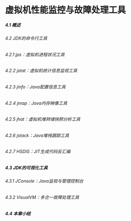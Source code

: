 虚拟机性能监控与故障处理工具
========
##### 4.1 概述
###### 4.2 JDK的命令行工具
###### 4.2.1 jps：虚拟机进程状况工具
###### 4.2.2 jstat：虚拟机统计信息监视工具
###### 4.2.3 jinfo：Java配置信息工具
###### 4.2.4 jmap：Java内存映像工具
###### 4.2.5 jhat：虚拟机堆转储快照分析工具
###### 4.2.6 jstack：Java堆栈跟踪工具
###### 4.2.7 HSDIS：JIT生成代码反汇编
##### 4.3 JDK的可视化工具
###### 4.3.1 JConsole：Java监视与管理控制台
###### 4.3.2 VisualVM：多合一故障处理工具
##### 4.4 本章小结













